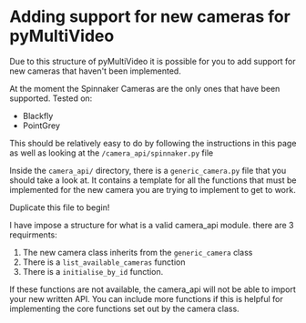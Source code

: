 # Adding support for new cameras for pyMultiVideo
Due to this structure of pyMultiVideo it is possible for you to add support for new cameras that haven't been implemented. 

At the moment the Spinnaker Cameras are the only ones that have been supported. 
Tested on: 
- Blackfly
- PointGrey

This should be relatively easy to do by following the instructions in this page as well as looking at the `/camera_api/spinnaker.py` file

Inside the `camera_api/` directory, there is a `generic_camera.py` file that you should take a look at. It contains a template for all the functions that must be implemented for the new camera you are trying to implement to get to work. 

Duplicate this file to begin!

<!-- You must rename the file to the name of the module class you are about to implement (e.g. `spinnaker.py` implements the `spinnaker` class). This naming the the way pyMultiVideo knows the name of the class it should inherit from the module.  -->

I have impose a structure for what is a valid camera_api module. there are 3 requirments: 

1. The new camera class inherits from the `generic_camera` class
2. There is a `list_available_cameras` function
3. There is a `initialise_by_id` function.

If these functions are not available, the camera_api will not be able to import your new written API. You can include more functions if this is helpful for implementing the core functions set out by the camera class. 